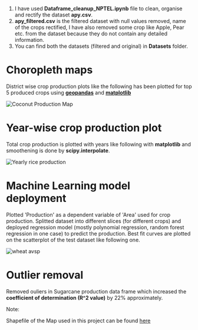 1. I have used **Dataframe_cleanup_NPTEL.ipynb** file to clean, organise and rectify the dataset **apy.csv**.
2. **apy_filtered.csv** is the filtered dataset with null values removed, name of the crops rectified, I have also removed some crop like Apple, Pear etc. from the dataset because they do not contain any detailed information.
3. You can find both the datasets (filtered and original) in **Datasets** folder.

# Choropleth maps
District wise crop production plots like the following has been plotted for top 5 produced crops using [**geopandas**](https://geopandas.org/en/stable/about.html) and [**matplotlib**](https://matplotlib.org/)

![Coconut Production Map](/../assets/Assets/coconut_production_avg_reduced.png)

# Year-wise crop production plot
Total crop production is plotted with years like following with **matplotlib** and smoothening is done by **scipy.interpolate**.

![Yearly rice production](/../assets/Assets/rice_yrp.png)

# Machine Learning model deployment
Plotted 'Production' as a dependent variable of 'Area' used for crop production. Splitted dataset into different slices (for different crops) and deployed regression model (mostly polynomial regression, random forest regression in one case) to predict the production. Best fit curves are plotted on the scatterplot of the test dataset like following one.

![wheat avsp](/../assets/Assets/wheat_avsp_bfc.png)

# Outlier removal
Removed ouliers in Sugarcane production data frame which increased the **coefficient of determination (R^2 value)** by 22% approximately.

Note: 

Shapefile of the Map used in this project can be found [here](https://geodata.lib.utexas.edu/catalog/stanford-sh819zz8121)
